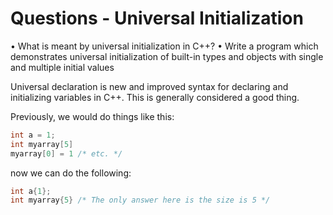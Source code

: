 # Questions - Universal Initialization
• What is meant by universal initialization in C++?
• Write a program which demonstrates universal initialization of built-in 
types and objects with single and multiple initial values

Universal declaration is new and improved syntax for declaring and initializing variables in C++.  This is generally considered a good thing.

Previously, we would do things like this:

```c++
int a = 1;
int myarray[5]
myarray[0] = 1 /* etc. */
```

now we can do the following:

```c++
int a{1};
int myarray{5} /* The only answer here is the size is 5 */
```

